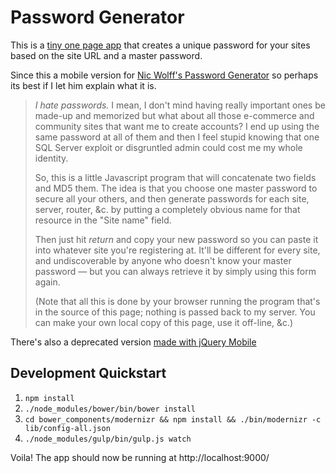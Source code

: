 # Password Generator

This is a [tiny one page app](http://tansengming.github.com/passgen) that creates a unique password for your sites based on the site URL and a master password.

Since this a mobile version for [Nic Wolff's Password Generator](http://angel.net/~nic/passwd.html) so perhaps its best if I let him explain what it is.

<blockquote>
    <p><em>I hate passwords.</em> I mean, I don&#39;t mind having really important ones be made-up and memorized but what about all those e-commerce and community sites that want me to create accounts? I end up using the same password at all of them and then I feel stupid knowing that one SQL Server exploit or disgruntled admin could cost me my whole identity.</p>
    <p>So, this is a little Javascript program that will concatenate two fields and MD5 them. The idea is that you choose one master password to secure all your others, and then generate passwords for each site, server, router, &amp;c. by putting a completely obvious name for that resource in the "Site name" field.</p>
    <p>Then just hit <i>return</i> and copy your new password so you can paste it into whatever site you&#39;re registering at. It&#39;ll be different for every site, and undiscoverable by anyone who doesn&#39;t know your master password &#151; but you can always retrieve it by simply using this form again.</p>
    <p>(Note that all this is done by your browser running the program that's in the source of this page; nothing is passed back to my server. You can make your own local copy of this page, use it off-line, &c.)</p>
</blockquote>

There's also a deprecated version [made with jQuery Mobile](https://github.com/tansengming/passgen-jqm)

## Development Quickstart

1. `npm install`
1. `./node_modules/bower/bin/bower install`
1. `cd bower_components/modernizr && npm install && ./bin/modernizr -c lib/config-all.json`
1. `./node_modules/gulp/bin/gulp.js watch`

Voila! The app should now be running at http://localhost:9000/